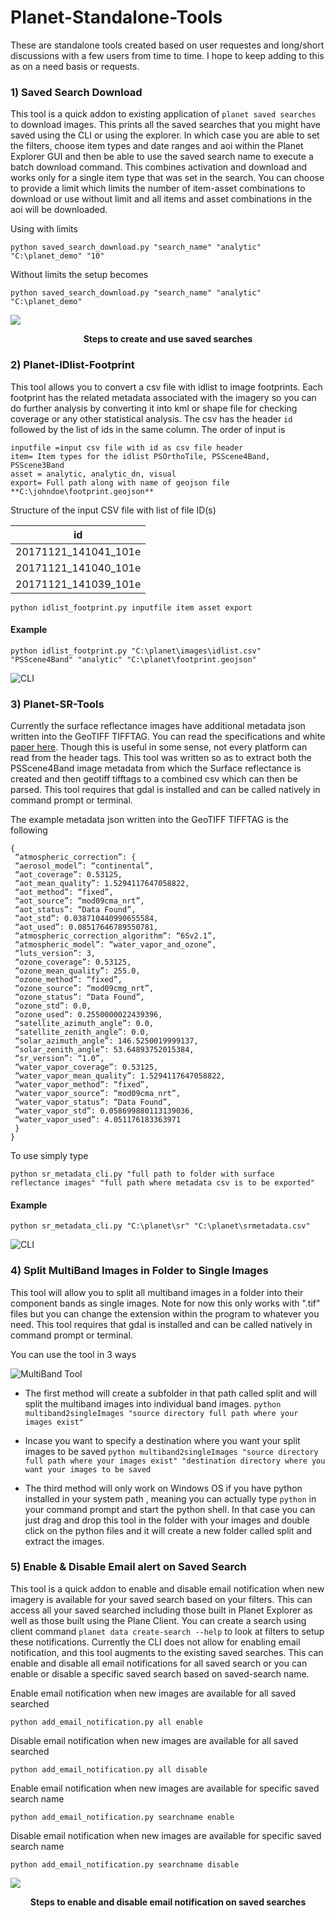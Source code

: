 # Planet-Standalone-Tools
These are standalone tools created based on user requestes and long/short discussions with a few users from time to time. I hope to keep adding to this as on a need basis or requests.

### 1) Saved Search Download
This tool is a quick addon to existing application of ```planet saved searches``` to download images. This prints all the saved searches that you might have saved using the CLI or using the explorer. In which case you are able to set the filters, choose item types and date ranges and aoi within the Planet Explorer GUI and then be able to use the saved search name to execute a batch download command. This combines activation and download and works only for a single item type that was set in the search. You can choose to provide a limit which limits the number of item-asset combinations to download or use without limit and all items and asset combinations in the aoi will be downloaded.

Using with limits

```python saved_search_download.py "search_name" "analytic" "C:\planet_demo" "10"```

Without limits the setup becomes

```python saved_search_download.py "search_name" "analytic" "C:\planet_demo"```

<img src="/images/saved_searches.gif">

<p align="center">
  <b>Steps to create and use saved searches</b>
</p>

### 2) Planet-IDlist-Footprint
This tool allows you to convert a csv file with idlist to image footprints. Each footprint has the related metadata associated with the imagery so you can do further analysis by converting it into kml or shape file for checking coverage or any other statistical analysis. The csv has the header ```id``` followed by the list of ids in the same column. The order of input is
```
inputfile =input csv file with id as csv file header
item= Item types for the idlist PSOrthoTile, PSScene4Band, PSScene3Band
asset = analytic, analytic_dn, visual
export= Full path along with name of geojson file **C:\johndoe\footprint.geojson**
```

Structure of the input CSV file with list of file ID(s)

|                <center>id</center>            |
|-----------------------------------------------|
| <center>20171121_141041_101e</center>         |
| <center>20171121_141040_101e</center>         |
| <center>20171121_141039_101e</center>         |


```python idlist_footprint.py inputfile item asset export```

#### Example

```python idlist_footprint.py "C:\planet\images\idlist.csv" "PSScene4Band" "analytic" "C:\planet\footprint.geojson"```

![CLI](https://i.imgur.com/C2WXwwz.gif)

### 3) Planet-SR-Tools
Currently the surface reflectance images have additional metadata json written into the GeoTIFF TIFFTAG. You can read the specifications and white [paper here](https://assets.planet.com/marketing/PDF/Planet_Surface_Reflectance_Technical_White_Paper.pdf). Though this is useful in some sense, not every platform can read from the header tags. This tool was written so as to extract both the PSScene4Band image metadata from which the Surface reflectance is created and then geotiff tifftags to a combined csv which can then be parsed. This tool requires that gdal is installed and can be called natively in command prompt or terminal.

The example metadata json written into the GeoTIFF TIFFTAG is the following

```
{
 “atmospheric_correction”: {
 “aerosol_model”: “continental”,
 “aot_coverage”: 0.53125,
 “aot_mean_quality”: 1.5294117647058822,
 “aot_method”: “fixed”,
 “aot_source”: “mod09cma_nrt”,
 “aot_status”: “Data Found”,
 “aot_std”: 0.038710440990655584,
 “aot_used”: 0.08517646789550781,
 “atmospheric_correction_algorithm”: “6Sv2.1”,
 “atmospheric_model”: “water_vapor_and_ozone”,
 “luts_version”: 3,
 “ozone_coverage”: 0.53125,
 “ozone_mean_quality”: 255.0,
 “ozone_method”: “fixed”,
 “ozone_source”: “mod09cmg_nrt”,
 “ozone_status”: “Data Found”,
 “ozone_std”: 0.0,
 “ozone_used”: 0.2550000022439396,
 “satellite_azimuth_angle”: 0.0,
 “satellite_zenith_angle”: 0.0,
 “solar_azimuth_angle”: 146.5250019999137,
 “solar_zenith_angle”: 53.64893752015384,
 “sr_version”: “1.0”,
 “water_vapor_coverage”: 0.53125,
 “water_vapor_mean_quality”: 1.5294117647058822,
 “water_vapor_method”: “fixed”,
 “water_vapor_source”: “mod09cma_nrt”,
 “water_vapor_status”: “Data Found”,
 “water_vapor_std”: 0.058699880113139036,
 “water_vapor_used”: 4.051176183363971
 }
}
```
To use simply type

```python sr_metadata_cli.py "full path to folder with surface reflectance images" "full path where metadata csv is to be exported"```

#### Example

```python sr_metadata_cli.py "C:\planet\sr" "C:\planet\srmetadata.csv"```

![CLI](https://i.imgur.com/ZgCDijB.gif)


### 4) Split MultiBand Images in Folder to Single Images

This tool will allow you to split all multiband images in a folder into their component bands as single images. Note for now this only works with ".tif" files but you can change the extension within the program to whatever you need. This tool requires that gdal is installed and can be called natively in command prompt or terminal.

You can use the tool in 3 ways

![MultiBand Tool](https://i.imgur.com/viimtTg.gif)

* The first method will create a subfolder in that path called split and will split the multiband images into individual band images.
```python multiband2singleImages "source directory full path where your images exist"```


* Incase you want to specify a destination where you want your split images to be saved
```python multiband2singleImages "source directory full path where your images exist" "destination directory where you want your images to be saved```

* The third method will only work on Windows OS if you have python installed in your system path , meaning you can actually type ```python```
in your command prompt and start the python shell. In that case you can just drag and drop this tool in the folder with your images and double click on the python files and it will create a new folder called split and extract the images.


### 5) Enable & Disable Email alert on Saved Search
This tool is a quick addon to enable and disable email notification when new imagery is available for your saved search based on your filters. This can access all your saved searched including those built in Planet Explorer as well as those built using the Plane Client. You can create a search using client command ```planet data create-search --help``` to look at filters to setup these notifications. Currently the CLI does not allow for enabling email notification, and this tool augments to the existing saved searches. This can enable and disable all email notifications for all saved search or you can enable or disable a specific saved search based on saved-search name.

Enable email notification when new images are available for all saved searched

```python add_email_notification.py all enable```

Disable email notification when new images are available for all saved searched

```python add_email_notification.py all disable```

Enable email notification when new images are available for specific saved search name

```python add_email_notification.py searchname enable```

Disable email notification when new images are available for specific saved search name

```python add_email_notification.py searchname disable```

<img src="/images/add_email.gif">

<p align="center">
  <b>Steps to enable and disable email notification on saved searches</b>
</p>
